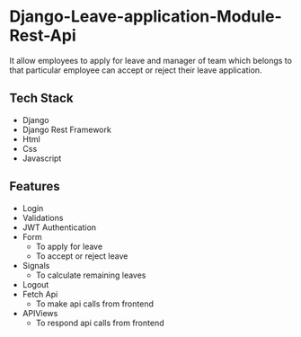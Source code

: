 # Django-Leave-application-Module-Rest-Api
It allow employees to apply for leave and manager of team which belongs to that particular employee can accept or reject their leave application.

## Tech Stack 
* Django
* Django Rest Framework
* Html
* Css
* Javascript

## Features
* Login
* Validations
* JWT Authentication
* Form 
  - To apply for leave 
  - To accept or reject leave
* Signals
  - To calculate remaining leaves
* Logout
* Fetch Api
  - To make api calls from frontend
* APIViews
  - To respond api calls from frontend
